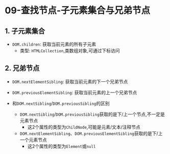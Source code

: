 # 09-查找节点-子元素集合与兄弟节点

## 1. 子元素集合

- `DOM.children`: 获取当前元素的所有子元素
  - 类型: `HTMLCollection`,类数组对象,可通过下标访问

## 2. 兄弟节点

- `DOM.nextElementSibling`: 获取当前元素的下一个兄弟节点
- `DOM.previousElementSibling`: 获取当前元素的上一个兄弟节点

- 和`DOM.nextSibling`/`DOM.previousSibling`的区别
  - `DOM.nextSibling`/`DOM.previousSibling`获取的是下/上一个节点,不一定是元素节点
    - 这2个属性的类型为`ChildNode`,可能是元素/文本/注释节点
  - `DOM.nextElementSibling`、`DOM.previousElementSibling`获取的是下/上一个元素节点
    - 这2个属性的类型为`Element`或`null`